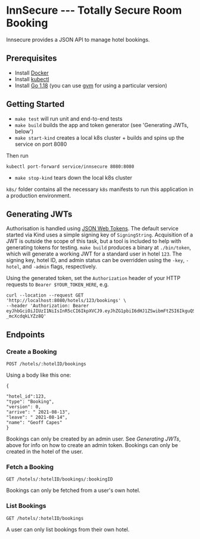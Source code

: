 InnSecure --- Totally Secure Room Booking
=========================================

Innsecure provides a JSON API to manage hotel bookings.


## Prerequisites
- Install [Docker](https://docs.docker.com/get-docker/)
- Install [kubectl](https://kubernetes.io/docs/tasks/tools/)
- Install [Go 1.18](https://golang.org/) (you can use [gvm](https://github.com/moovweb/gvm) for using a particular version)

## Getting Started
- `make test` will run unit and end-to-end tests
- `make build` builds the app and token generator (see 'Generating JWTs, below')
- `make start-kind` creates a local k8s cluster + builds and spins up the service on port 8080

Then run
```
kubectl port-forward service/innsecure 8080:8080
```

- `make stop-kind` tears down the local k8s cluster

`k8s/` folder contains all the necessary `k8s` manifests to run this application in a production environment.

## Generating JWTs
Authorisation is handled using [JSON Web Tokens](jwt.io). The default service started via Kind uses a simple signing key of `SigningString`. Acquisition of a JWT is outside the scope of this task, but a tool is included to help with generating tokens for testing. `make build` produces a binary at `./bin/token`, which will generate a working JWT for a standard user in hotel `123`. The signing key, hotel ID, and admin status can be overridden using the `-key`, `-hotel`, and `-admin` flags, respectively.

Using the generated token, set the `Authorization` header of your HTTP requests to `Bearer $YOUR_TOKEN_HERE`, e.g.

```
curl --location --request GET 'http://localhost:8080/hotels/123/bookings' \
--header 'Authorization: Bearer eyJhbGciOiJIUzI1NiIsInR5cCI6IkpXVCJ9.eyJhZG1pbiI6dHJ1ZSwibmFtZSI6IkguQS4gS2VyciIsIm9yZyI6MTIzLCJzdWIiOiI4NzkwYzUxNC03M2I2LTQwMGYtOGYyOC1hY2M3NGQzNDJhMjIifQ.jEVthaAkJZ2mQ0jNsXH1oSMGcYX1-_mcXcdqkLYZz8Q'
```

## Endpoints
### Create a Booking
`POST /hotels/:hotelID/bookings`

Using a body like this one:
```
{

"hotel_id":123,
"type": "Booking",
"version": 0,
"arrive": " 2021-08-13",
"leave": " 2021-08-14",
"name": "Geoff Capes"
}
```

Bookings can only be created by an admin user. See _Generating JWTs_, above for info on how to create an admin token.
Bookings can only be created in the hotel of the user.

### Fetch a Booking
`GET /hotels/:hotelID/bookings/:bookingID`

Bookings can only be fetched from a user's own hotel.

### List Bookings
`GET /hotels/:hotelID/bookings`

A user can only list bookings from their own hotel.